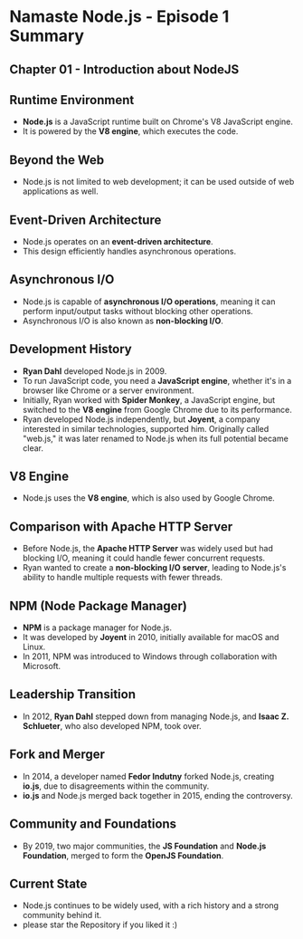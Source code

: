 # Namaste Node.js - Episode 1 Summary

## Chapter 01 - Introduction about NodeJS

## Runtime Environment
- **Node.js** is a JavaScript runtime built on Chrome's V8 JavaScript engine.
- It is powered by the **V8 engine**, which executes the code.

## Beyond the Web
- Node.js is not limited to web development; it can be used outside of web applications as well.

## Event-Driven Architecture
- Node.js operates on an **event-driven architecture**.
- This design efficiently handles asynchronous operations.

## Asynchronous I/O
- Node.js is capable of **asynchronous I/O operations**, meaning it can perform input/output tasks without blocking other operations.
- Asynchronous I/O is also known as **non-blocking I/O**.

## Development History
- **Ryan Dahl** developed Node.js in 2009.
- To run JavaScript code, you need a **JavaScript engine**, whether it's in a browser like Chrome or a server environment.
- Initially, Ryan worked with **Spider Monkey**, a JavaScript engine, but switched to the **V8 engine** from Google Chrome due to its performance.
- Ryan developed Node.js independently, but **Joyent**, a company interested in similar technologies, supported him. Originally called "web.js," it was later renamed to Node.js when its full potential became clear.

## V8 Engine
- Node.js uses the **V8 engine**, which is also used by Google Chrome.

## Comparison with Apache HTTP Server
- Before Node.js, the **Apache HTTP Server** was widely used but had blocking I/O, meaning it could handle fewer concurrent requests.
- Ryan wanted to create a **non-blocking I/O server**, leading to Node.js's ability to handle multiple requests with fewer threads.

## NPM (Node Package Manager)
- **NPM** is a package manager for Node.js.
- It was developed by **Joyent** in 2010, initially available for macOS and Linux.
- In 2011, NPM was introduced to Windows through collaboration with Microsoft.

## Leadership Transition
- In 2012, **Ryan Dahl** stepped down from managing Node.js, and **Isaac Z. Schlueter**, who also developed NPM, took over.

## Fork and Merger
- In 2014, a developer named **Fedor Indutny** forked Node.js, creating **io.js**, due to disagreements within the community.
- **io.js** and Node.js merged back together in 2015, ending the controversy.

## Community and Foundations
- By 2019, two major communities, the **JS Foundation** and **Node.js Foundation**, merged to form the **OpenJS Foundation**.

## Current State
- Node.js continues to be widely used, with a rich history and a strong community behind it.
- please star the Repository if you liked it :)